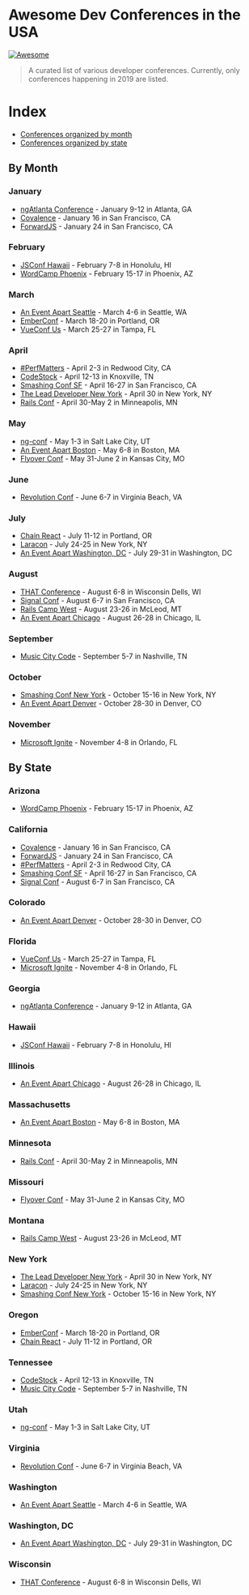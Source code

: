 # Awesome Dev Conferences in the USA
[![Awesome](https://awesome.re/badge.svg)](https://awesome.re)

> A curated list of various developer conferences. Currently, only conferences happening in 2019 are listed.

# Index
- [Conferences organized by month](#by-month)
- [Conferences organized by state](#by-state)

## By Month

### January
- [ngAtlanta Conference](http://ng-atl.org/#/) - January 9-12 in Atlanta, GA
- [Covalence](http://www.covalenceconf.com/) - January 16 in San Francisco, CA
- [ForwardJS](https://forwardjs.com/) - January 24 in San Francisco, CA

### February
- [JSConf Hawaii](https://www.jsconfhi.com/) - February 7-8 in Honolulu, HI
- [WordCamp Phoenix](https://central.wordcamp.org/wordcamps/wordcamp-phoenix-az-2/) - February 15-17 in Phoenix, AZ

### March
- [An Event Apart Seattle](https://aneventapart.com/event/seattle-2019) - March 4-6 in Seattle, WA
- [EmberConf](https://emberconf.com/) - March 18-20 in Portland, OR
- [VueConf Us](http://vueconf.us/) - March 25-27 in Tampa, FL

### April
- [#PerfMatters](https://perfmattersconf.com/) - April 2-3 in Redwood City, CA
- [CodeStock](http://codestock.org/) - April 12-13 in Knoxville, TN
- [Smashing Conf SF](https://smashingconf.com/sf-2019/) - April 16-27 in San Francisco, CA
- [The Lead Developer New York](https://newyork2019.theleaddeveloper.com/?utm_source=theleaddeveloper.com&utm_medium=referral&utm_campaign=conference) - April 30 in New York, NY
- [Rails Conf](https://railsconf.com/) - April 30-May 2 in Minneapolis, MN

### May
- [ng-conf](https://www.ng-conf.org/) - May 1-3 in Salt Lake City, UT
- [An Event Apart Boston](https://aneventapart.com/event/boston-2019) - May 6-8 in Boston, MA
- [Flyover Conf](https://www.flyovercamp.org/) - May 31-June 2 in Kansas City, MO

### June
- [Revolution Conf](https://revolutionconf.com/) - June 6-7 in Virginia Beach, VA

### July
- [Chain React](https://infinite.red/ChainReactConf) - July 11-12 in Portland, OR
- [Laracon](https://laracon.us/) - July 24-25 in New York, NY
- [An Event Apart Washington, DC](https://aneventapart.com/event/washington-dc-2019) - July 29-31 in Washington, DC

### August
- [THAT Conference](https://www.thatconference.com/) - August 6-8 in Wisconsin Dells, WI
- [Signal Conf](https://signal.twilio.com/) - August 6-7 in San Francisco, CA
- [Rails Camp West](https://west.railscamp.us/) - August 23-26 in McLeod, MT
- [An Event Apart Chicago](https://aneventapart.com/event/chicago-2019) - August 26-28 in Chicago, IL

### September
- [Music City Code](http://www.musiccitycode.com/) - September 5-7 in Nashville, TN

### October
- [Smashing Conf New York](https://smashingconf.com/ny-2019/) - October 15-16 in New York, NY
- [An Event Apart Denver](https://aneventapart.com/event/denver-2019) - October 28-30 in Denver, CO

### November
- [Microsoft Ignite](https://www.microsoft.com/en-us/ignite) - November 4-8 in Orlando, FL

## By State

### Arizona
- [WordCamp Phoenix](https://central.wordcamp.org/wordcamps/wordcamp-phoenix-az-2/) - February 15-17 in Phoenix, AZ

### California
- [Covalence](http://www.covalenceconf.com/) - January 16 in San Francisco, CA
- [ForwardJS](https://forwardjs.com/) - January 24 in San Francisco, CA
- [#PerfMatters](https://perfmattersconf.com/) - April 2-3 in Redwood City, CA
- [Smashing Conf SF](https://smashingconf.com/sf-2019/) - April 16-27 in San Francisco, CA
- [Signal Conf](https://signal.twilio.com/) - August 6-7 in San Francisco, CA

### Colorado
- [An Event Apart Denver](https://aneventapart.com/event/denver-2019) - October 28-30 in Denver, CO

### Florida
- [VueConf Us](http://vueconf.us/) - March 25-27 in Tampa, FL
- [Microsoft Ignite](https://www.microsoft.com/en-us/ignite) - November 4-8 in Orlando, FL

### Georgia
- [ngAtlanta Conference](http://ng-atl.org/#/) - January 9-12 in Atlanta, GA

### Hawaii
- [JSConf Hawaii](https://www.jsconfhi.com/) - February 7-8 in Honolulu, HI

### Illinois
- [An Event Apart Chicago](https://aneventapart.com/event/chicago-2019) - August 26-28 in Chicago, IL

### Massachusetts
- [An Event Apart Boston](https://aneventapart.com/event/boston-2019) - May 6-8 in Boston, MA

### Minnesota
- [Rails Conf](https://railsconf.com/) - April 30-May 2 in Minneapolis, MN

### Missouri
- [Flyover Conf](https://www.flyovercamp.org/) - May 31-June 2 in Kansas City, MO

### Montana
- [Rails Camp West](https://west.railscamp.us/) - August 23-26 in McLeod, MT

### New York
- [The Lead Developer New York](https://newyork2019.theleaddeveloper.com/?utm_source=theleaddeveloper.com&utm_medium=referral&utm_campaign=conference) - April 30 in New York, NY
- [Laracon](https://laracon.us/) - July 24-25 in New York, NY
- [Smashing Conf New York](https://smashingconf.com/ny-2019/) - October 15-16 in New York, NY

### Oregon
- [EmberConf](https://emberconf.com/) - March 18-20 in Portland, OR
- [Chain React](https://infinite.red/ChainReactConf) - July 11-12 in Portland, OR

### Tennessee
- [CodeStock](http://codestock.org/) - April 12-13 in Knoxville, TN
- [Music City Code](http://www.musiccitycode.com/) - September 5-7 in Nashville, TN

### Utah
- [ng-conf](https://www.ng-conf.org/) - May 1-3 in Salt Lake City, UT

### Virginia
- [Revolution Conf](https://revolutionconf.com/) - June 6-7 in Virginia Beach, VA

### Washington
- [An Event Apart Seattle](https://aneventapart.com/event/seattle-2019) - March 4-6 in Seattle, WA

### Washington, DC
- [An Event Apart Washington, DC](https://aneventapart.com/event/washington-dc-2019) - July 29-31 in Washington, DC

### Wisconsin
- [THAT Conference](https://www.thatconference.com/) - August 6-8 in Wisconsin Dells, WI